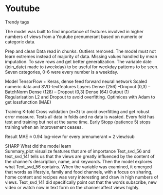 # Youtube
Trendy tags



The model was built to find importance of features involved in higher numbers of views from a Youtube prenumerant based on numeric or categoric data.

Prep and clean
Data read in chunks. Outliers removed. The model must not learn extremes instead of majority of data. Missing values handled by mean imputation. To save rows and get better generalization.
The variable date (join_date) made to (weekday) to be useful for weekday patterns to be seen. Seven categories, 0-6 were every number is a weekday.

Model
TensorFlow + Keras, dense feed forward neural network
Scaled numeric data and SVD-textfeatures
Layers
Dense (256) –Dropout (0,3) –BatchNorm
Dense (128) – Dropout (0,3)
Dense (64) Output (1)
Regularisation L2 and Dropout to avoid overfitting.
Optimices with Adam to get lossfunction (MAE)

Training
K-fold Cross validation (n=3) to avoid overfitting and get robust error measure. Tests all data in folds and no data is wasted. Every fold has test and training but not at the same time.
Early Stopp (patience 5) stops training when an improvement ceases.

Result
MAE ≈ 0.94 log-view for every prenumerant 
≈ 2 view/sub




SHARP
What did the model learn	
Summary_plot visualize features that are of importance
Text_svd_56 and text_svd_141 tells us that the views are greatly influenced by the content of the channel's description, name, and keywords.
Then the model explores what Text_svd_56 contains. When the variable was examined, it emerged that words as lifestyle, family and food channels, with a focus on sharing, home content and recipes was very interesting and draw in high numbers of views.
Text_svd_141 did specifically point out that the words subscribe, new video or watch now in text form on the channel affect views highly.




